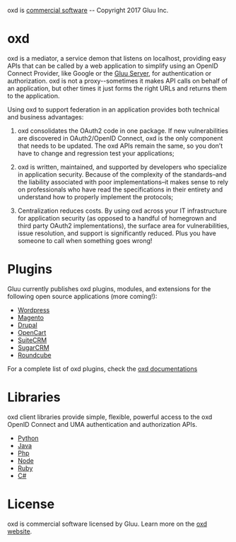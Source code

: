 oxd is [commercial software](./LICENSE.md) -- Copyright 2017 Gluu Inc.

# oxd

oxd is a mediator, a service demon that listens on localhost, providing easy APIs that can be called by a web application to simplify using an OpenID Connect Provider, like Google or the [Gluu Server](http://gluu.org/docs), for authentication or authorization. oxd is not a proxy--sometimes it makes API calls on behalf of an application, but other times it just forms the right URLs and returns them to the application.

Using oxd to support federation in an application provides both technical and business advantages:

1. oxd consolidates the OAuth2 code in one package. If new vulnerabilities are discovered in OAuth2/OpenID Connect, oxd is the only component that needs to be updated. The oxd APIs remain the same, so you don’t have to change and regression test your applications;

2. oxd is written, maintained, and supported by developers who specialize in application security. Because of the complexity of the standards–and the liability associated with poor implementations–it makes sense to rely on professionals who have read the specifications in their entirety and understand how to properly implement the protocols;

3. Centralization reduces costs. By using oxd across your IT infrastructure for application security (as opposed to a handful of homegrown and third party OAuth2 implementations), the surface area for vulnerabilities, issue resolution, and support is significantly reduced. Plus you have someone to call when something goes wrong!

# Plugins

Gluu currently publishes oxd plugins, modules, and extensions for the following open source applications (more coming!):
- [Wordpress](https://oxd.gluu.org/docs/plugin/wordpress/)
- [Magento](https://oxd.gluu.org/docs/plugin/magento/)
- [Drupal](https://oxd.gluu.org/docs/plugin/drupal/)
- [OpenCart](https://oxd.gluu.org/docs/plugin/opencart/)
- [SuiteCRM](https://oxd.gluu.org/docs/plugin/suitecrm/)
- [SugarCRM](https://oxd.gluu.org/docs/plugin/sugarcrm/)
- [Roundcube](https://oxd.gluu.org/docs/plugin/roundcube/)

For a complete list of oxd plugins, check the [oxd documentations](http://oxd.gluu.org/docs)

# Libraries
oxd client libraries provide simple, flexible, powerful access to the oxd OpenID Connect and UMA authentication and authorization APIs.
- [Python](https://oxd.gluu.org/docs/libraries/python/index.md)
- [Java](https://oxd.gluu.org/docs/libraries/java/index.md)
- [Php](https://oxd.gluu.org/docs/libraries/php/index.md)
- [Node](https://oxd.gluu.org/docs/libraries/node/index.md)
- [Ruby](https://oxd.gluu.org/docs/libraries/rube/index.md)
- [C#](https://oxd.gluu.org/docs/libraries/csharp/index.md)

# License
oxd is commercial software licensed by Gluu. Learn more on the [oxd website](https://oxd.gluu.org).

